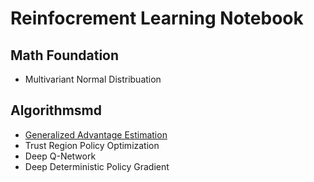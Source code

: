# Reinfocrement Learning Notebook
## Math Foundation
- Multivariant Normal Distribuation   


## Algorithmsmd
- [Generalized Advantage Estimation](https://github.com/jianing-sun/Reinforcement-Learning-Notebook/blob/master/Notes/Algorithm%20Notes/Generalized%20Advantage%20Estimation.md)
- Trust Region Policy Optimization
- Deep Q-Network
- Deep Deterministic Policy Gradient

